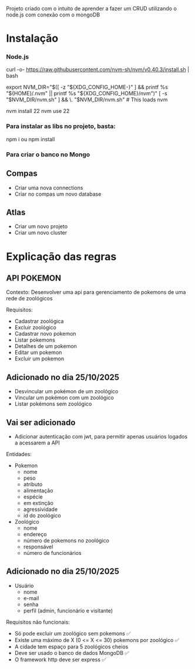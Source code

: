 Projeto criado com o intuito de aprender a fazer um CRUD utilizando o node.js com conexão com o mongoDB

# Instalação

### Node.js 
curl -o- https://raw.githubusercontent.com/nvm-sh/nvm/v0.40.3/install.sh | bash

export NVM_DIR="$([ -z "${XDG_CONFIG_HOME-}" ] && printf %s "${HOME}/.nvm" || printf %s "${XDG_CONFIG_HOME}/nvm")"
[ -s "$NVM_DIR/nvm.sh" ] && \. "$NVM_DIR/nvm.sh" # This loads nvm

nvm install 22
nvm use 22

### Para instalar as libs no projeto, basta: 
npm i ou npm install

### Para criar o banco no Mongo
## Compas
- Criar uma nova connections
- Criar no compas um novo database

## Atlas
- Criar um novo projeto
- Criar um novo cluster

# Explicação das regras
## API POKEMON
Contexto: Desenvolver uma api para gerenciamento de pokemons de uma rede de zoológicos

Requisitos: 
- Cadastrar zoológica
- Excluir zoológico
- Cadastrar novo pokemon
- Listar pokemons
- Detalhes de um pokemon
- Editar um pokemon
- Excluir um pokemon
## Adicionado no dia 25/10/2025
- Desvincular um pokémon de um zoológico
- Vincular um pokémon com um zoológico
- Listar pokémons sem zoológico
## Vai ser adicionado
- Adicionar autenticação com jwt, para permitir apenas usuários logados a acessarem a API

Entidades: 
* Pokemon
  - nome
  - peso
  - atributo
  - alimentação
  - espécie
  - em extinção
  - agressividade
  - id do zoológico
* Zoológico
  - nome
  - endereço
  - número de pokemons no zoológico
  - responsável
  - número de funcionários
## Adicionado no dia 25/10/2025
* Usuário
  - nome
  - e-mail
  - senha
  - perfil (admin, funcionário e visitante)
  
Requisitos não funcionais: 
- Só pode excluir um zoológico sem pokemons ✅
- Existe uma máximo de X (0 <= X <= 30) pokemons por zoológico ✅
- A cidade tem espaço para 5 zoológicos cheios
- Deve ser usado o banco de dados MongoDB ✅
- O framework http deve ser express ✅